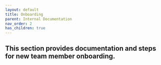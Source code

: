 ```yaml
---
layout: default
title: Onboarding
parent: Internal Documentation
nav_order: 2
has_children: true
---
```

## This section provides documentation and steps for new team member onboarding.
